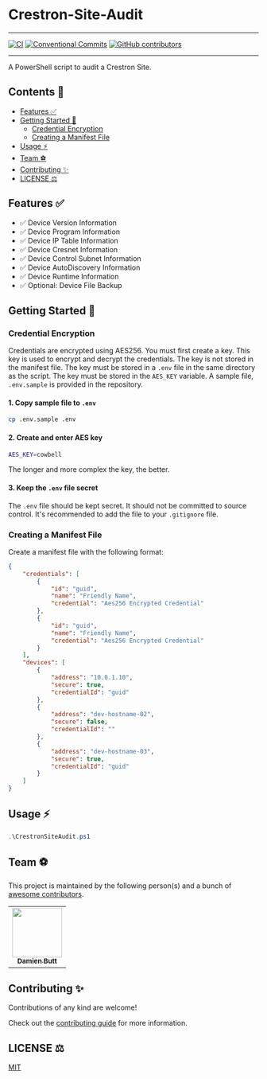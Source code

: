 # Crestron-Site-Audit

<!-- <div align="center">
    <img src="" alt="" width="150" />
</div> -->

---

[![CI](https://github.com/Norgate-AV-Solutions-Ltd/CRestron-Site-Audit/actions/workflows/main.yml/badge.svg)](https://github.com/Norgate-AV-Solutions-Ltd/Crestron-Site-Audit/actions)
[![Conventional Commits](https://img.shields.io/badge/Conventional%20Commits-1.0.0-%23FE5196?logo=conventionalcommits&logoColor=white)](https://conventionalcommits.org)
[![GitHub contributors](https://img.shields.io/github/contributors/Norgate-AV-Solutions-Ltd/Crestron-Site-Audit)](https://github.com/Norgate-AV-Solutions-Ltd/Crestron-Site-Audit/graphs/contributors)

---

A PowerShell script to audit a Crestron Site.

## Contents :book:

-   [Features :white_check_mark:](#features-white_check_mark)
-   [Getting Started :rocket:](#getting-started-rocket)
    -   [Credential Encryption](#credential-encryption)
    -   [Creating a Manifest File](#creating-a-manifest-file)
-   [Usage :zap:](#usage-zap)
-   [Team :soccer:](#team-soccer)
-   [Contributing :sparkles:](#contributing-sparkles)
-   [LICENSE :balance_scale:](#license-balance_scale)

## Features :white_check_mark:

-   ✅ Device Version Information
-   ✅ Device Program Information
-   ✅ Device IP Table Information
-   ✅ Device Cresnet Information
-   ✅ Device Control Subnet Information
-   ✅ Device AutoDiscovery Information
-   ✅ Device Runtime Information
-   ✅ Optional: Device File Backup

## Getting Started :rocket:

### Credential Encryption

Credentials are encrypted using AES256. You must first create a key. This key is used to encrypt and decrypt the credentials. The key is not stored in the manifest file. The key must be stored in a `.env` file in the same directory as the script. The key must be stored in the `AES_KEY` variable. A sample file, `.env.sample` is provided in the repository.

#### 1. Copy sample file to `.env`

```bash
cp .env.sample .env
```

#### 2. Create and enter AES key

```bash
AES_KEY=cowbell
```

The longer and more complex the key, the better.

#### 3. Keep the `.env` file secret

The `.env` file should be kept secret. It should not be committed to source control. It's recommended to add the file to your `.gitignore` file.

### Creating a Manifest File

Create a manifest file with the following format:

```json
{
    "credentials": [
        {
            "id": "guid",
            "name": "Friendly Name",
            "credential": "Aes256 Encrypted Credential"
        },
        {
            "id": "guid",
            "name": "Friendly Name",
            "credential": "Aes256 Encrypted Credential"
        }
    ],
    "devices": [
        {
            "address": "10.0.1.10",
            "secure": true,
            "credentialId": "guid"
        },
        {
            "address": "dev-hostname-02",
            "secure": false,
            "credentialId": ""
        },
        {
            "address": "dev-hostname-03",
            "secure": true,
            "credentialId": "guid"
        }
    ]
}
```

## Usage :zap:

```powershell
.\CrestronSiteAudit.ps1
```

## Team :soccer:

This project is maintained by the following person(s) and a bunch of [awesome contributors](https://github.com/Norgate-AV-Solutions-Ltd/Crestron-Site-Audit/graphs/contributors).

<table>
  <tr>
    <td align="center"><a href="https://github.com/damienbutt"><img src="https://avatars.githubusercontent.com/damienbutt?v=4?s=100" width="100px;" alt=""/><br /><sub><b>Damien Butt</b></sub></a><br /></td>
  </tr>
</table>

## Contributing :sparkles:

Contributions of any kind are welcome!

Check out the [contributing guide](CONTRIBUTING.md) for more information.

## LICENSE :balance_scale:

[MIT](LICENSE)
